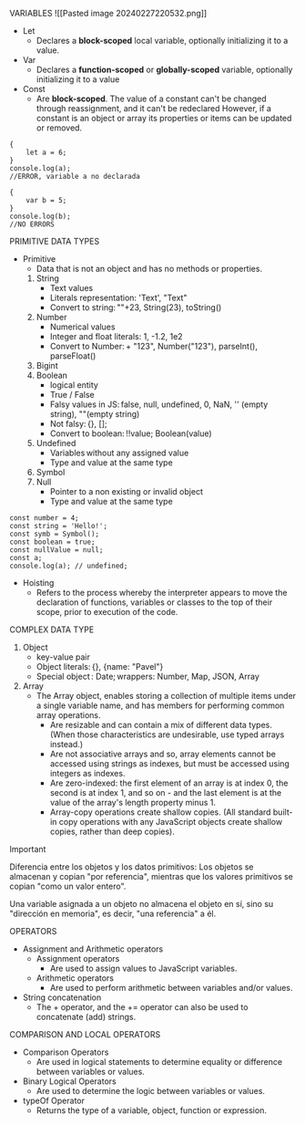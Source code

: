
VARIABLES
![[Pasted image 20240227220532.png]]

* Let
	* Declares a **block-scoped** local variable, optionally initializing it to a value.
* Var
	* Declares a **function-scoped** or **globally-scoped** variable, optionally initializing it to a value
* Const
	* Are **block-scoped**. The value of a constant can't be changed through reassignment, and it can't be redeclared However, if a constant is an object or array its properties or items can be updated or removed.

```JS
{
	let a = 6;
}
console.log(a);
//ERROR, variable a no declarada

{
	var b = 5;
}
console.log(b);
//NO ERRORS
```


PRIMITIVE DATA TYPES
* Primitive
	* Data that is not an object and has no methods or properties.
	1. String
		- Text values
		- Literals representation: 'Text', "Text"
		- Convert to string: ""+23, String(23), toString() 
	2. Number
		- Numerical values
		- Integer and float literals: 1, -1.2, 1e2
		- Convert to Number: + "123", Number("123"), parseInt(), parseFloat()
	3. Bigint
	4. Boolean
		- logical entity
		- True / False
		- Falsy values in JS: false, null, undefined, 0, NaN, '' (empty string), ""(empty string)
		- Not falsy: {}, []; 
		- Convert to boolean: !!value; Boolean(value)
	5. Undefined
		- Variables without any assigned value 
		- Type and value at the same type
	6. Symbol
	7. Null
		- Pointer to a non existing or invalid object
		- Type and value at the same type
```JS
const number = 4;
const string = 'Hello!';
const symb = Symbol();
const boolean = true;
const nullValue = null;
const a;
console.log(a); // undefined;
```

* Hoisting
	* Refers to the process whereby the interpreter appears to move the declaration of functions, variables or classes to the top of their scope, prior to execution of the code.

COMPLEX DATA TYPE
1. Object
	- key-value pair 
	- Object literals: {}, {name: "Pavel"} 
	- Special object : Date; wrappers: Number, Map, JSON, Array
2. Array
	- The Array object, enables storing a collection of multiple items under a single variable name, and has members for performing common array operations.
		- Are resizable and can contain a mix of different data types. (When those characteristics are undesirable, use typed arrays instead.)
		- Are not associative arrays and so, array elements cannot be accessed using strings as indexes, but must be accessed using integers as indexes.
		- Are zero-indexed: the first element of an array is at index 0, the second is at index 1, and so on - and the last element is at the value of the array's length property minus 1.
		- Array-copy operations create shallow copies. (All standard built-in copy operations with any JavaScript objects create shallow copies, rather than deep copies).


>[!Important]
>Diferencia entre los objetos y los datos primitivos:  Los objetos se almacenan y copian "por referencia", mientras que los valores primitivos se copian "como un valor entero".
>
>Una variable asignada a un objeto no almacena el objeto en sí, sino su "dirección en memoria", es decir, "una referencia" a él.


OPERATORS
* Assignment and Arithmetic operators
	* Assignment operators
		* Are used to assign values to JavaScript variables.
	* Arithmetic operators
		* Are used to perform arithmetic between variables and/or values.
* String concatenation
	* The + operator, and the += operator can also be used to concatenate (add) strings.


COMPARISON AND LOCAL OPERATORS
- Comparison Operators
	- Are used in logical statements to determine equality or difference between variables or values.
- Binary Logical Operators
	- Are used to determine the logic between variables or values.
- typeOf Operator
	- Returns the type of a variable, object, function or expression.